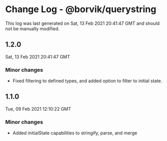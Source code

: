 # Change Log - @borvik/querystring

This log was last generated on Sat, 13 Feb 2021 20:41:47 GMT and should not be manually modified.

## 1.2.0
Sat, 13 Feb 2021 20:41:47 GMT

### Minor changes

- Fixed filtering to defined types, and added option to filter to initial state.

## 1.1.0
Tue, 09 Feb 2021 12:10:22 GMT

### Minor changes

- Added initialState capabilities to stringify, parse, and merge

